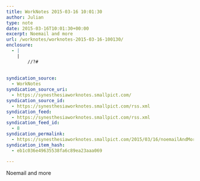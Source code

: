 ```yaml
---
title: WorkNotes 2015-03-16 10:01:30
author: Julian
type: note
date: 2015-03-16T10:01:30+00:00
excerpt: Noemail and more
url: /worknotes/worknotes-2015-03-16-100130/
enclosure:
  - |
    |
        //?#
        
        
syndication_source:
  - WorkNotes
syndication_source_uri:
  - https://synesthesiaworknotes.smallpict.com/
syndication_source_id:
  - https://synesthesiaworknotes.smallpict.com/rss.xml
syndication_feed:
  - https://synesthesiaworknotes.smallpict.com/rss.xml
syndication_feed_id:
  - 8
syndication_permalink:
  - https://synesthesiaworknotes.smallpict.com/2015/03/16/noemailAndMore.html
syndication_item_hash:
  - eb1c036e49635538fa6c89ea23aaa069

---
```

Noemail and more
